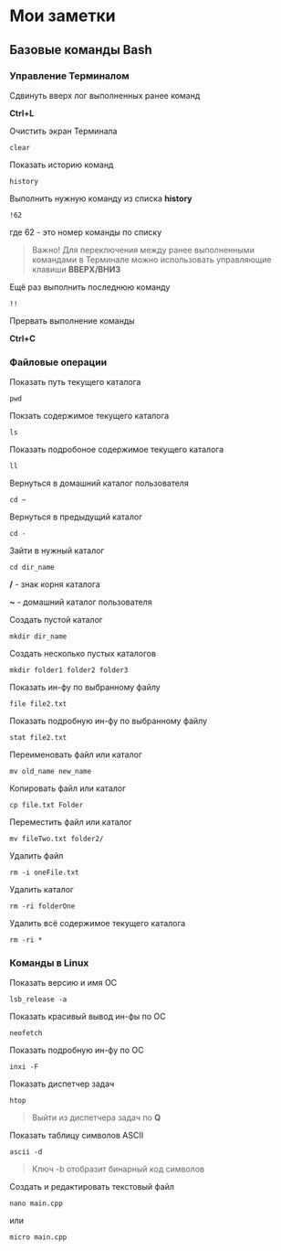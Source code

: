 # Мои заметки

## Базовые команды Bash

### Управление Терминалом

Сдвинуть вверх лог выполненных ранее команд

**Ctrl+L**

Очистить экран Терминала

```shell
clear
```

Показать историю команд

```shell
history
```

Выполнить нужную команду из списка **history**

```shell
!62
```

где 62 - это номер команды по списку

> Важно! Для переключения между ранее выполненными командами в Терминале можно использовать управляющие клавиши **ВВЕРХ/ВНИЗ**

Ещё раз выполнить последнюю команду

```shell
!!
```

Прервать выполнение команды

**Ctrl+C**

### Файловые операции

Показать путь текущего каталога

```shell
pwd
```

Покзать содержимое текущего каталога

```shell
ls
```

Показать подробоное содержимое текущего каталога

```shell
ll
```

Вернуться в домашний каталог пользователя

```shell
cd ~
```

Вернуться в предыдущий каталог
```shell
cd -
```

Зайти в нужный каталог
```shell
cd dir_name
```

**/** - знак корня каталога

**~** - домашний каталог пользователя

Создать пустой каталог
```shell
mkdir dir_name
```

Создать несколько пустых каталогов
```shell
mkdir folder1 folder2 folder3
```

Показать ин-фу по выбранному файлу
```shell
file file2.txt
```

Показать подробную ин-фу по выбранному файлу
```shell
stat file2.txt
```

Переименовать файл или каталог
```shell
mv old_name new_name
```

Копировать файл или каталог
```shell
cp file.txt Folder
```

Переместить файл или каталог
```shell
mv fileTwo.txt folder2/
```

Удалить файл
```shell
rm -i oneFile.txt
```

Удалить каталог
```shell
rm -ri folderOne
```

Удалить всё содержимое текущего каталога
```shell
rm -ri *
```

### Команды в Linux

Показать версию и имя ОС
```shell
lsb_release -a
```

Показать красивый вывод ин-фы по ОС
```shell
neofetch
```

Показать подробную ин-фу по ОС
```shell
inxi -F
```

Показать диспетчер задач
```shell
htop
```

> Выйти из диспетчера задач по **Q**


Показать таблицу символов ASCII
```shell
ascii -d
```

> Ключ -b отобразит бинарный код символов

Создать и редактировать текстовый файл

```shell
nano main.cpp
```

или

```shell
micro main.cpp
```






